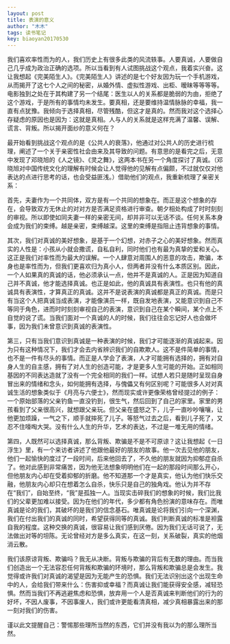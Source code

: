```yaml
---
layout: post
title: 表演的意义
author: "木木"
tags: 读书笔记
key: biaoyan20170530
---
```


我们喜欢率性而为的人，我们历史上有很多此类的风流轶事。人要真诚，人要做自己几乎成为政治正确的选项。所以当看到有人试图挑战这个观点，我着实兴奋。这让我想起《完美陌生人》。<!--more-->《完美陌生人》讲述的是七个好友因为玩一个手机游戏，从而揭开了这七个人之间的秘密，从婚外情、虚拟性游戏、出柜、暧昧等等等等。电影独到之处在于其构建了另一个结尾：医生以人的关系都是脆弱的为由，拒绝了这个游戏，于是所有的事情均未发生。要真相，还是要维持温情脉脉的幸福，我一直有点犹豫。我倾向于选择真相，尽管残酷，但这才是真的。然而我对这个选择心存疑虑的原因也是因为：这就是真相。人与人的关系就是这样充满了温馨、误解、谎言、背叛。所以揭开面纱的意义何在？



​    最开始看到挑战这个观点的是《公共人的衰落》，他通过对公共人的历史进行梳理，阐述了一个关于亲密性社会由来及其导致的问题。有意思的是看完之后，无意中发现了邓晓旭的《人之镜》、《灵之舞》，这两本书在另一个角度探讨了真诚。（邓晓旭对中国传统文化的理解有时候会让人觉得他的见解有点偏颇，不过就仅仅对他表达的点进行思考的话，也会受益匪浅。）借助他们的观点，我重新梳理了亲密关系：


​    首先，夫妻作为一个共同体，双方是有一个共同的想象在。而正是这个想象的存在，会导致双方无休止的对对方是否满足资格进行审查。朝夕相处构成了时时刻刻的审视。所以即使如同夫妻一样的亲密无间，却并非可以无话不谈。任何关系本身会成为我们的束缚。越是亲密，束缚越深。这里的束缚是指阻止违背想象的事情。


​    其次，我们对真诚的美好想象，是基于一个幻想，对赤子之心的美好想象。然而真实的人性是：小孩从小就会撒谎，自私自利，同时他们也有最为真挚的爱和关心。这正是我们对率性而为最大的误解。一个人肆意对周围人的恶意的攻击，欺骗，本身也是率性而为，但我们更喜欢归为真小人，但两者并没有什么本质区别。因此，一个人如果真的真诚的话，他必须承认一点，他并不是真诚的人。正是因为知道自己并不真诚，他才能选择真诚。也正是如此，他的真诚具有表演性。也只有他的真诚具有表演性，才算真正的真诚。这并不是说表演的真诚都是真正的真诚。而是只有当这个人把真诚当成表演，才能像演员一样，既自发地表演，又能意识到自己不等同于角色，进而时时刻刻审视自己的表演，意识到自己在某个瞬间，某个点上不自觉的说了谎。当我们面对一个真诚的人的时候，我们往往会忘记好人也会做坏事，因为我们未曾意识到真诚的表演性。


​    第三，只有当我们意识到真诚是一种表演的时候，我们才可能逐渐的真诚起来。因为只有这种情况下，我们才会去内省辨识我们的自欺欺人。这不是件简单的事情，也不是一件有尽头的事情。而正是人学会了表演，人才可能拥有选择的，拥有对自身人生的自主感，拥有了对人生的创造可能，才是更多人生可能的开始。正如相同基因的不同表达造就了没有一个完全相同的我们一样。试想人若只是随时呈现自身冒出来的情绪和念头，如何能拥有选择，与傀儡又有何区别呢？可能很多人对对真诚生活的想象类似于《月亮与六便士》，然而现实或许更像荣格曾经提过的例子：一个原始部落的父亲钓鱼一直没钓到，很生气，然后回到了自己的家里。家里的男孩看到了父亲很高兴，就想跟父亲玩。但父亲在盛怒之下，儿子一直吵吵嚷嚷，让他更加烦躁，一气之下，顺手就摔死了儿子。等怒气过去之后，看到儿子死了，又忍不住嚎啕大哭。没有什么人生的升华，艺术的表达，不过是一堆无用的情绪。


​    第四，人既然可以选择真诚，那么背叛、欺骗是不是不可原谅？这让我想起《一日浮生》里，有一个来访者讲述了他跟他最好的朋友的故事。他一次去见他的朋友，他们一起愉快的度过了一段时间，后来他回去了，不久他的朋友就因为抑郁症自杀了。他对此感到非常痛苦，因为他无法想象明明他们在一起的那段时间那么开心，但他朋友内心却在受着抑郁的折磨。他不知道那一个才是真实，他认为他们快乐交融，他朋友内心却只在想着怎么自杀，快乐只是自己的独角戏。他认为并不存在“我们”，自始至终，“我”是孤独一人。当现实击碎我们的想象的时候，我们比我们的父辈更加难以接受。因为在他们的年代，多少都有角色扮演的意味存在。而唯真诚是论的我们，其破坏的是我们的信念基石。唯真诚是论将我们引向一个深渊，我们在付出我们的真诚的同时，希望获得同等的真诚。我们判断真诚的标准是袒露自我的程度。这种交换的真诚，很容易让我们感到厌倦。因为我们无话可说了，无法做出对等的坦陈。无论曾经对方是多么真实，在这一刻，关系破裂，真实的他烟消云散。


​    我们该原谅背叛、欺骗吗？我无从决断。背叛与欺骗的背后有无数的理由。而当我们创造出一个无法容忍任何背叛和欺骗的环境时，那么背叛和欺骗总是会发生。我觉得或许我们对真诚的渴望是因为无能产生的恐惧。我们无法识别出这个出现生命中的人，会给我们带来什么：伤害抑或幸福？而真诚让我们能获得安全感，减轻恐惧。然而当我们不再逃避焦虑和恐惧，放弃用一个人是否真诚来判断他们的行为的好坏，不因人废事，不因事废人，我们或许更能看清真相，减少真相暴露出来的那一刻对我们的伤害。


​    谨以此文提醒自己：警惕那些理所当然的东西，它们并没有我以为的那么理所当然。
